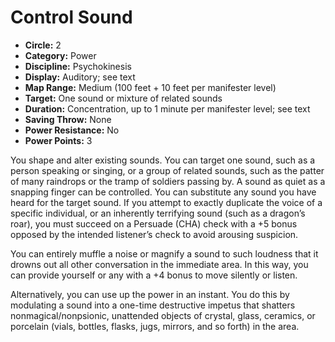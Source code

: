 # Control Sound

- **Circle:** 2
- **Category:** Power
- **Discipline:** Psychokinesis
- **Display:** Auditory; see text
- **Map Range:** Medium (100 feet + 10 feet per manifester level)
- **Target:** One sound or mixture of related sounds
- **Duration:** Concentration, up to 1 minute per manifester level; see text
- **Saving Throw:** None
- **Power Resistance:** No
- **Power Points:** 3

You shape and alter existing sounds. You can target one sound, such as a person speaking or singing, or a group of related sounds, such as the patter of many raindrops or the tramp of soldiers passing by. A sound as quiet as a snapping finger can be controlled. You can substitute any sound you have heard for the target sound. If you attempt to exactly duplicate the voice of a specific individual, or an inherently terrifying sound (such as a dragon’s roar), you must succeed on a Persuade (CHA) check with a +5 bonus opposed by the intended listener’s check to avoid arousing suspicion.

You can entirely muffle a noise or magnify a sound to such loudness that it drowns out all other conversation in the immediate area. In this way, you can provide yourself or any with a +4 bonus to move silently or listen.

Alternatively, you can use up the power in an instant. You do this by modulating a sound into a one-time destructive impetus that shatters nonmagical/nonpsionic, unattended objects of crystal, glass, ceramics, or porcelain (vials, bottles, flasks, jugs, mirrors, and so forth) in the area.
